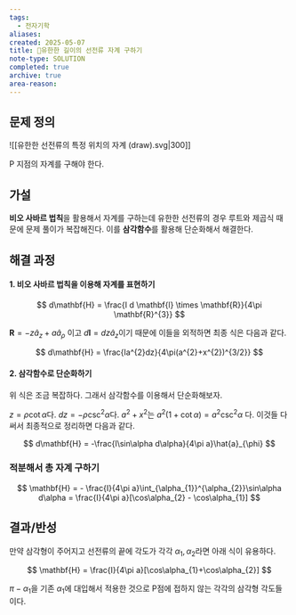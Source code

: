 ```yaml
---
tags:
  - 전자기학
aliases: 
created: 2025-05-07
title: 🔬유한한 길이의 선전류 자계 구하기
note-type: SOLUTION
completed: true
archive: true
area-reason:
---
```



## 문제 정의
![[유한한 선전류의 특정 위치의 자계  (draw).svg|300]]

P 지점의 자계를 구해야 한다.

## 가설
**비오 사바르 법칙**을 활용해서 자계를 구하는데 유한한 선전류의 경우 루트와 제곱식 때문에 문제 풀이가 복잡해진다. 이를 **삼각함수**를 활용해 단순화해서 해결한다.

## 해결 과정
#### 1. 비오 사바르 법칙을 이용해 자계를 표현하기

$$
d\mathbf{H} = \frac{I d \mathbf{l} \times \mathbf{R}}{4\pi \mathbf{R}^{3}}
$$

$\mathbf{R} = -z \hat{a}_{z} + a \hat{a}_{\rho}$ 이고 $d\mathbf{l} = dz \hat{a}_{z}$이기 때문에 이들을 외적하면 최종 식은 다음과 같다.

$$
d\mathbf{H} = \frac{Ia^{2}dz}{4\pi(a^{2}+x^{2})^{3/2}}
$$
#### 2. 삼각함수로 단순화하기

위 식은 조금 복잡하다. 그래서 삼각함수를 이용해서 단순화해보자.

$z = \rho \cot \alpha$다. $dz = - \rho \csc ^{2} \alpha$다. $a^{2} + x^{2}$는 $a^{2} (1 + \cot\alpha) = a^{2}\csc ^{2}\alpha$ 다. 이것들 다 써서 최종적으로 정리하면 다음과 같다.

$$
d\mathbf{H} = -\frac{I\sin\alpha d\alpha}{4\pi a}\hat{a}_{\phi}
$$

### 적분해서 총 자계 구하기

$$
\mathbf{H} = - \frac{I}{4\pi a}\int_{\alpha_{1}}^{\alpha_{2}}\sin\alpha   d\alpha  = \frac{I}{4\pi a}[\cos\alpha_{2} - \cos\alpha_{1}]
$$

## 결과/반성
만약 삼각형이 주어지고 선전류의 끝에 각도가 각각 $\alpha_{1},\alpha_{2}$라면 아래 식이 유용하다.

$$
\mathbf{H} = \frac{I}{4\pi a}[\cos\alpha_{1}+\cos\alpha_{2}]
$$

$\pi-\alpha_{1}$을 기존 $\alpha_{1}$에 대입해서 적용한 것으로 P점에 접하지 않는 각각의 삼각형 각도들이다.
